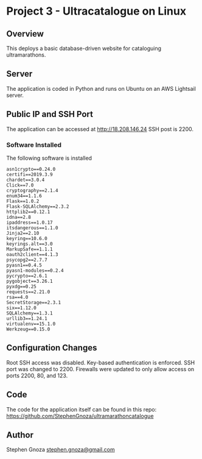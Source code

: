 # Project 3 - Ultracatalogue on Linux 

## Overview
This deploys a basic database-driven website for cataloguing ultramarathons.  

## Server
The application is coded in Python and runs on Ubuntu on an AWS Lightsail server.

## Public IP and SSH Port
The application can be accessed at http://18.208.146.24 SSH post is 2200.

### Software Installed
The following software is installed

```
asn1crypto==0.24.0
certifi==2019.3.9
chardet==3.0.4
Click==7.0
cryptography==2.1.4
enum34==1.1.6
Flask==1.0.2
Flask-SQLAlchemy==2.3.2
httplib2==0.12.1
idna==2.8
ipaddress==1.0.17
itsdangerous==1.1.0
Jinja2==2.10
keyring==10.6.0
keyrings.alt==3.0
MarkupSafe==1.1.1
oauth2client==4.1.3
psycopg2==2.7.7
pyasn1==0.4.5
pyasn1-modules==0.2.4
pycrypto==2.6.1
pygobject==3.26.1
pyxdg==0.25
requests==2.21.0
rsa==4.0
SecretStorage==2.3.1
six==1.12.0
SQLAlchemy==1.3.1
urllib3==1.24.1
virtualenv==15.1.0
Werkzeug==0.15.0
```

## Configuration Changes
Root SSH access was disabled.
Key-based authentication is enforced.
SSH port was changed to 2200.
Firewalls were updated to only allow access on ports 2200, 80, and 123.


## Code 
The code for the application itself can be found in this repo: https://github.com/StephenGnoza/ultramarathoncatalogue


## Author

Stephen Gnoza
stephen.gnoza@gmail.com
